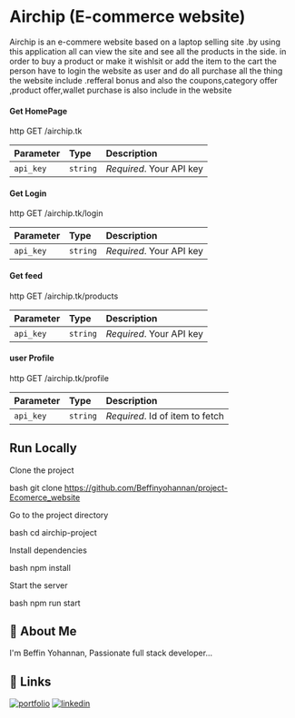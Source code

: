 # Airchip (E-commerce website)

Airchip is an e-commere website based on a laptop selling site .by using this application all can view the site and see all the products in the side. in order to buy a product or make it wishlsit or add the item to the cart the person have to login the website as  user and do all purchase all the thing the website include .refferal bonus and also the coupons,category offer ,product offer,wallet purchase is also include in the website





#### Get HomePage

http
  GET /airchip.tk


| Parameter | Type     | Description                |
| :-------- | :------- | :------------------------- |
| `api_key` | `string` | *Required*. Your API key |

#### Get Login

http
  GET /airchip.tk/login




| Parameter | Type     | Description                |
| :-------- | :------- | :------------------------- |
| `api_key` | `string` | *Required*. Your API key |


#### Get feed

http
  GET /airchip.tk/products


| Parameter | Type     | Description                |
| :-------- | :------- | :------------------------- |
| `api_key` | `string` | *Required*. Your API key |



####  user Profile

http
  GET /airchip.tk/profile


| Parameter | Type     | Description                       |
| :-------- | :------- | :-------------------------------- |
| `api_key`      | `string` | *Required*. Id of item to fetch |



## Run Locally

Clone the project

bash
  git clone https://github.com/Beffinyohannan/project-Ecomerce_website


Go to the project directory

bash
  cd airchip-project


Install dependencies

bash
  npm install


Start the server

bash
  npm run start









## 🚀 About Me
I'm Beffin Yohannan, Passionate full stack developer...


## 🔗 Links
[![portfolio](https://img.shields.io/badge/my_portfolio-000?style=for-the-badge&logo=ko-fi&logoColor=white)](https://beffinyohannan.github.io/beffinyohannan/)
[![linkedin](https://img.shields.io/badge/linkedin-0A66C2?style=for-the-badge&logo=linkedin&logoColor=white)](http://www.linkedin.com/in/beffin-yohannan)

